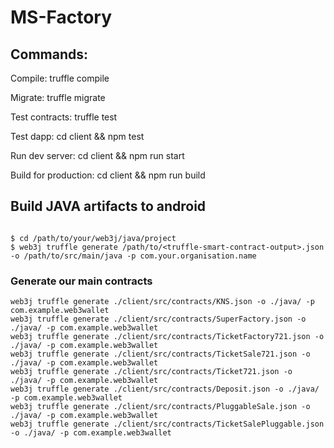 # MS-Factory


## Commands:

  Compile:              truffle compile
  
  Migrate:              truffle migrate
  
  Test contracts:       truffle test
  
  Test dapp:            cd client && npm test
  
  Run dev server:       cd client && npm run start
  
  Build for production: cd client && npm run build

  ## Build JAVA artifacts to android

  ```

$ cd /path/to/your/web3j/java/project
$ web3j truffle generate /path/to/<truffle-smart-contract-output>.json -o /path/to/src/main/java -p com.your.organisation.name
```

  ### Generate our main contracts

  ```
  web3j truffle generate ./client/src/contracts/KNS.json -o ./java/ -p com.example.web3wallet
  web3j truffle generate ./client/src/contracts/SuperFactory.json -o ./java/ -p com.example.web3wallet
  web3j truffle generate ./client/src/contracts/TicketFactory721.json -o ./java/ -p com.example.web3wallet
  web3j truffle generate ./client/src/contracts/TicketSale721.json -o ./java/ -p com.example.web3wallet
  web3j truffle generate ./client/src/contracts/Ticket721.json -o ./java/ -p com.example.web3wallet
  web3j truffle generate ./client/src/contracts/Deposit.json -o ./java/ -p com.example.web3wallet
  web3j truffle generate ./client/src/contracts/PluggableSale.json -o ./java/ -p com.example.web3wallet
  web3j truffle generate ./client/src/contracts/TicketSalePluggable.json -o ./java/ -p com.example.web3wallet
  ```
